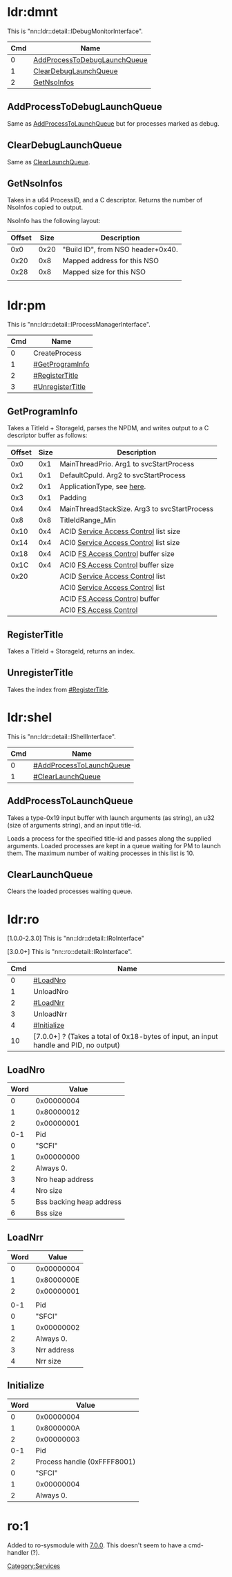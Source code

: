 # ldr:dmnt

This is
"nn::ldr::detail::IDebugMonitorInterface".

| Cmd | Name                                                                                                                       |
| --- | -------------------------------------------------------------------------------------------------------------------------- |
| 0   | [AddProcessToDebugLaunchQueue](Loader%20services#AddProcessToDebugLaunchQueue.md##AddProcessToDebugLaunchQueue "wikilink") |
| 1   | [ClearDebugLaunchQueue](Loader%20services#ClearDebugLaunchQueue.md##ClearDebugLaunchQueue "wikilink")                      |
| 2   | [GetNsoInfos](Loader%20services#GetNsoInfos.md##GetNsoInfos "wikilink")                                                    |

## AddProcessToDebugLaunchQueue

Same as
[AddProcessToLaunchQueue](Loader%20services#AddProcessToLaunchQueue.md##AddProcessToLaunchQueue "wikilink")
but for processes marked as debug.

## ClearDebugLaunchQueue

Same as
[ClearLaunchQueue](Loader%20services#ClearLaunchQueue.md##ClearLaunchQueue "wikilink").

## GetNsoInfos

Takes in a u64 ProcessID, and a C descriptor. Returns the number of
NsoInfos copied to output.

NsoInfo has the following layout:

| Offset | Size | Description                       |
| ------ | ---- | --------------------------------- |
| 0x0    | 0x20 | "Build ID", from NSO header+0x40. |
| 0x20   | 0x8  | Mapped address for this NSO       |
| 0x28   | 0x8  | Mapped size for this NSO          |
|        |      |                                   |

# ldr:pm

This is "nn::ldr::detail::IProcessManagerInterface".

| Cmd | Name                                             |
| --- | ------------------------------------------------ |
| 0   | CreateProcess                                    |
| 1   | [\#GetProgramInfo](#GetProgramInfo "wikilink")   |
| 2   | [\#RegisterTitle](#RegisterTitle "wikilink")     |
| 3   | [\#UnregisterTitle](#UnregisterTitle "wikilink") |

## GetProgramInfo

Takes a TitleId + StorageId, parses the NPDM, and writes output to a C
descriptor buffer as
follows:

| Offset   | Size     | Description                                                                                                    |
| -------- | -------- | -------------------------------------------------------------------------------------------------------------- |
| 0x0      | 0x1      | MainThreadPrio. Arg1 to svcStartProcess                                                                        |
| 0x1      | 0x1      | DefaultCpuId. Arg2 to svcStartProcess                                                                          |
| 0x2      | 0x1      | ApplicationType, see [here](Process%20Manager%20services.md "wikilink").                                       |
| 0x3      | 0x1      | Padding                                                                                                        |
| 0x4      | 0x4      | MainThreadStackSize. Arg3 to svcStartProcess                                                                   |
| 0x8      | 0x8      | TitleIdRange\_Min                                                                                              |
| 0x10     | 0x4      | ACID [Service Access Control](NPDM#Service%20Access%20Control.md##Service_Access_Control "wikilink") list size |
| 0x14     | 0x4      | ACI0 [Service Access Control](NPDM#Service%20Access%20Control.md##Service_Access_Control "wikilink") list size |
| 0x18     | 0x4      | ACID [FS Access Control](NPDM#FS%20Access%20Control.md##FS_Access_Control "wikilink") buffer size              |
| 0x1C     | 0x4      | ACI0 [FS Access Control](NPDM#FS%20Access%20Control.md##FS_Access_Control "wikilink") buffer size              |
| 0x20     | <Varies> | ACID [Service Access Control](NPDM#Service%20Access%20Control.md##Service_Access_Control "wikilink") list      |
| <Varies> | <Varies> | ACI0 [Service Access Control](NPDM#Service%20Access%20Control.md##Service_Access_Control "wikilink") list      |
| <Varies> | <Varies> | ACID [FS Access Control](NPDM#FS%20Access%20Control.md##FS_Access_Control "wikilink") buffer                   |
| <Varies> | <Varies> | ACI0 [FS Access Control](NPDM#FS%20Access%20Control.md##FS_Access_Control "wikilink")                          |

## RegisterTitle

Takes a TitleId + StorageId, returns an index.

## UnregisterTitle

Takes the index from [\#RegisterTitle](#RegisterTitle "wikilink").

# ldr:shel

This is
"nn::ldr::detail::IShellInterface".

| Cmd | Name                                                             |
| --- | ---------------------------------------------------------------- |
| 0   | [\#AddProcessToLaunchQueue](#AddProcessToLaunchQueue "wikilink") |
| 1   | [\#ClearLaunchQueue](#ClearLaunchQueue "wikilink")               |

## AddProcessToLaunchQueue

Takes a type-0x19 input buffer with launch arguments (as string), an u32
(size of arguments string), and an input title-id.

Loads a process for the specified title-id and passes along the supplied
arguments. Loaded processes are kept in a queue waiting for PM to launch
them. The maximum number of waiting processes in this list is 10.

## ClearLaunchQueue

Clears the loaded processes waiting queue.

# ldr:ro

\[1.0.0-2.3.0\] This is "nn::ldr::detail::IRoInterface"

\[3.0.0+\] This is
"nn::ro::detail::IRoInterface".

| Cmd | Name                                                                                    |
| --- | --------------------------------------------------------------------------------------- |
| 0   | [\#LoadNro](#LoadNro "wikilink")                                                        |
| 1   | UnloadNro                                                                               |
| 2   | [\#LoadNrr](#LoadNrr "wikilink")                                                        |
| 3   | UnloadNrr                                                                               |
| 4   | [\#Initialize](#Initialize "wikilink")                                                  |
| 10  | \[7.0.0+\] ? (Takes a total of 0x18-bytes of input, an input handle and PID, no output) |

## LoadNro

| Word | Value                    |
| ---- | ------------------------ |
| 0    | 0x00000004               |
| 1    | 0x80000012               |
| 2    | 0x00000001               |
| 0-1  | Pid                      |
| 0    | "SCFI"                   |
| 1    | 0x00000000               |
| 2    | Always 0.                |
| 3    | Nro heap address         |
| 4    | Nro size                 |
| 5    | Bss backing heap address |
| 6    | Bss size                 |

## LoadNrr

| Word | Value       |
| ---- | ----------- |
| 0    | 0x00000004  |
| 1    | 0x8000000E  |
| 2    | 0x00000001  |
|      |             |
| 0-1  | Pid         |
| 0    | "SFCI"      |
| 1    | 0x00000002  |
| 2    | Always 0.   |
| 3    | Nrr address |
| 4    | Nrr size    |

## Initialize

| Word | Value                       |
| ---- | --------------------------- |
| 0    | 0x00000004                  |
| 1    | 0x8000000A                  |
| 2    | 0x00000003                  |
| 0-1  | Pid                         |
| 2    | Process handle (0xFFFF8001) |
| 0    | "SFCI"                      |
| 1    | 0x00000004                  |
| 2    | Always 0.                   |

# ro:1

Added to ro-sysmodule with [7.0.0](7.0.0.md "wikilink"). This doesn't
seem to have a cmd-handler (?).

[Category:Services](Category:Services "wikilink")

